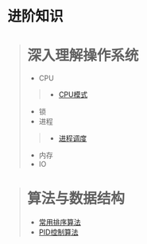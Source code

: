 # 进阶知识

># 深入理解操作系统
>* CPU
>>* [CPU模式](/highlevel/cpu_mode.md) 
>
>* 锁
>* 进程
>>* [进程调度](/highlevel/Process_scheduling.md) 
>* 内存
>* IO

># 算法与数据结构
>* [常用排序算法](/highlevel/sort_algorithm.md)
>* [PID控制算法](/highlevel/pid.md)
> 